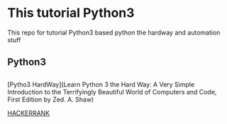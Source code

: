 # This tutorial Python3 

This repo for tutorial Python3 based python the hardway and automation stuff

## Python3





## 
[Pytho3 HardWay](Learn Python 3 the Hard Way: A Very Simple Introduction to the Terrifyingly Beautiful World of Computers and Code, First Edition by Zed. A. Shaw)

[HACKERRANK](https://www.hackerrank.com/domains/python)

